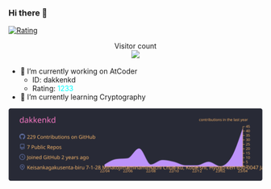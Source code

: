 ### Hi there 👋

<!--
**dakkenkd/dakkenkd** is a ✨ _special_ ✨ repository because its `README.md` (this file) appears on your GitHub profile.
-->
[![Rating](https://badgen.org/img/atcoder/dakkenkd/rating/algorithm?style=for-the-badge)](https://atcoder.jp/users/dakkenkd?contestType=algo)
<p align="center"> 
  Visitor count<br>
  <img src="https://profile-counter.glitch.me/dakkenkd/count.svg" />
</p>

- 🔭 I’m currently working on AtCoder
  - ID: dakkenkd
  - Rating: <font color="#00FFFF">1233</font>
- 🌱 I’m currently learning Cryptography

[![](https://raw.githubusercontent.com/dakkenkd/dakkenkd/master/profile-summary-card-output/dracula/0-profile-details.svg)](https://github.com/vn7n24fzkq/github-profile-summary-cards)
